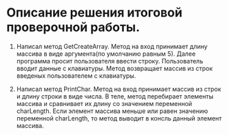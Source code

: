 # Описание решения итоговой проверочной работы.

1. Написал метод GetCreateArray. Метод на вход принимает длину массива в виде аргумента(по умолчанию равным 5). Далее программа просит пользователя ввести строку. Пользователь вводит данные с клавиатуры. Метод возвращает массив из строк введеных пользователем с клавиатуры.

2. Написал метод PrintChar. Метод на вход принимает массив из строк и длину строки в виде числа. В теле, метод перебирает элементы массива и сравнивает их длину со значением переменной charLength. Если элемент массива меньше или равен значению переменной charLength, то метод выводит в консль данный элемент массива.
